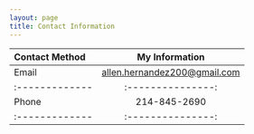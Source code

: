 ```yaml
---
layout: page
title: Contact Information
---
```



|Contact Method| My Information |
|:-------------| :---------------:|
| Email        | allen.hernandez200@gmail.com |
|:-------------| :---------------:|
| Phone        | 214-845-2690   |
|:-------------| :---------------:|  
  



